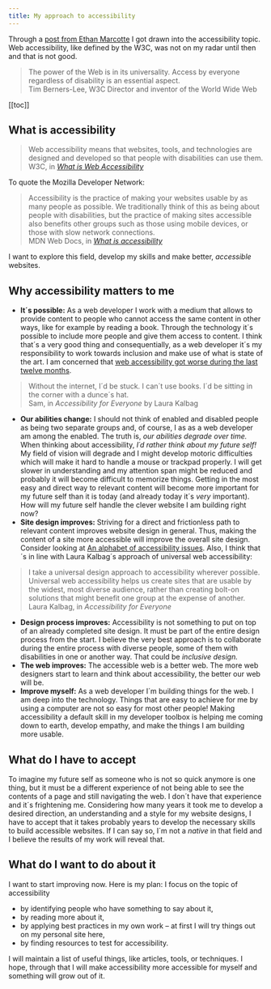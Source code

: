 ```yaml
---
title: My approach to accessibility
---
```

Through a [post from Ethan Marcotte](https://ethanmarcotte.com/wrote/an-accessibility-statement/) I got drawn into the accessibility topic. Web accessibility, like  defined by the W3C, was not on my radar until then and that is not good. 

<blockquote>The power of the Web is in its universality.
Access by everyone regardless of disability is an essential aspect.
<footer>Tim Berners-Lee, W3C Director and inventor of the World Wide Web</footer>
</blockquote>

[[toc]]

## What is accessibility

<blockquote>
Web accessibility means that websites, tools, and technologies are designed and developed so that people with disabilities can use them. 
<footer>W3C, in <cite><a href="https://www.w3.org/WAI/fundamentals/accessibility-intro/">What is Web Accessibility</a></cite></footer>
</blockquote>

To quote the Mozilla Developer Network:

<blockquote>
Accessibility is the practice of making your websites usable by as many people as possible. We traditionally think of this as being about people with disabilities, but the practice of making sites accessible also benefits other groups such as those using mobile devices, or those with slow network connections.
<footer>MDN Web Docs, in <cite><a href="https://developer.mozilla.org/en-US/docs/Learn/Accessibility/What_is_accessibility">What is accessibility</a></cite></footer>
</blockquote>

I want to explore this field, develop my skills and make better, *accessible* websites.



## Why accessibility matters to me

- **It´s possible:** As a web developer I work with a medium that allows to provide content to people who cannot access the same content in other ways, like for example by reading a book. Through the technology it´s possible to include more people and give them access to content. I think that´s a very good thing and consequentially, as a web developer it´s my responsibility to work towards inclusion and make use of what is state of the art. I am concerned that [web accessibility got worse during the last twelve months](/2020-04-09-website-accessibility-got-worse/).

<blockquote>Without the internet, I´d be stuck. I can´t use books. I´d be sitting in the corner with a dunce´s hat.<footer>Sam, in <cite>Accessibility for Everyone</cite> by Laura Kalbag</footer></blockquote>

- **Our abilities change:** I should not think of enabled and disabled people as being two separate groups and, of course, I as as a web developer am among the enabled. The truth is, *our abilities degrade over time.* When thinking about accessibility, *I´d rather think about my future self!* My field of vision will degrade and I might develop motoric difficulties which will make it hard to handle a mouse or trackpad properly. I will get slower in understanding and my attention span might be reduced and probably it will become difficult to memorize things. Getting in the most easy and direct way to relevant content will become more important for my future self than it is today (and already today it´s *very* important). How will my future self handle the clever website I am building right now? 
- **Site design improves:** Striving for a direct and frictionless path to relevant content improves website design in general. Thus, making the content of a site more accessible will improve the overall site design. Consider looking at [An alphabet of accessibility issues](https://the-pastry-box-project.net/anne-gibson/2014-july-31). Also, I think that´s in line with Laura Kalbag´s approach of universal web accessibility: 

<blockquote>I take a universal design approach to accessibility wherever possible. Universal web accessibility helps us create sites that are usable by the widest, most diverse audience, rather than creating bolt-on solutions that might benefit one group at the expense of another.<footer>Laura Kalbag, in <cite>Accessibility for Everyone</cite></footer></blockquote>

- **Design process improves:** Accessibility is not something to put on top of an already completed site design. It must be part of the entire design process from the start. I believe the very best approach is to collaborate during the entire process with diverse people, some of them with disabilities in one or another way. That could be *inclusive design.* 
- **The web improves:** The accessible web is a better web. The more web designers start to learn and think about accessibility, the better our web will be.
- **Improve myself:** As a web developer I´m building things for the web. I am deep into the technology. Things that are easy to achieve for me by using a computer are not so easy for most other people! Making accessibility a default skill in my developer toolbox is helping me coming down to earth, develop empathy, and make the things I am building more usable.

## What do I have to accept

To imagine my future self as someone who is not so quick anymore is one thing, but it must be a different experience of not being able to see the contents of a page and still navigating the web. I don´t have that experience and it´s frightening me. Considering how many years it took me to develop a desired direction, an understanding and a style for my website designs, I have to accept that it takes probably years to develop the necessary skills to build accessible websites. If I can say so, I´m not a *native* in that field and I believe the results of my work will reveal that.

## What do I want to do about it

I want to start improving now. Here is my plan: I focus on the topic of accessibility 

- by identifying people who have something to say about it, 
- by reading more about it, 
- by applying best practices in my own work – at first I will try things out on my personal site here,
- by finding resources to test for accessibility.

I will maintain a list of useful things, like articles, tools, or techniques. I hope, through that I will make accessibility more accessible for myself and something will grow out of it.